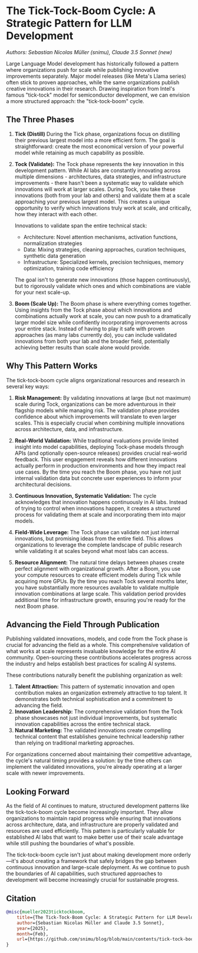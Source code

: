 # The Tick-Tock-Boom Cycle: A Strategic Pattern for LLM Development

*Authors: Sebastian Nicolas Müller (snimu), Claude 3.5 Sonnet (new)*

Large Language Model development has historically followed a pattern where organizations push for scale while publishing innovative improvements separately. Major model releases (like Meta's Llama series) often stick to proven approaches, while the same organizations publish creative innovations in their research. Drawing inspiration from Intel's famous "tick-tock" model for semiconductor development, we can envision a more structured approach: the "tick-tock-boom" cycle.

## The Three Phases

1. **Tick (Distill)**
During the Tick phase, organizations focus on distilling their previous largest model into a more efficient form. The goal is straightforward: create the most economical version of your powerful model while retaining as much capability as possible.

2. **Tock (Validate):**
The Tock phase represents the key innovation in this development pattern. While AI labs are constantly innovating across multiple dimensions - architectures, data strategies, and infrastructure improvements - there hasn't been a systematic way to validate which innovations will work at larger scales. During Tock, you take these innovations (both from your lab and others) and validate them at a scale approaching your previous largest model. This creates a unique opportunity to verify which innovations truly work at scale, and critically, how they interact with each other.

    Innovations to validate span the entire technical stack:

    - Architecture: Novel attention mechanisms, activation functions, normalization strategies
    - Data: Mixing strategies, cleaning approaches, curation techniques, synthetic data generation
    - Infrastructure: Specialized kernels, precision techniques, memory optimization, training code efficiency

    The goal isn't to generate new innovations (those happen continuously), but to rigorously validate which ones and which combinations are viable for your next scale-up.

3. **Boom (Scale Up):**
The Boom phase is where everything comes together. Using insights from the Tock phase about which innovations and combinations actually work at scale, you can now push to a dramatically larger model size while confidently incorporating improvements across your entire stack. Instead of having to play it safe with proven approaches (as many labs currently do), you can include validated innovations from both your lab and the broader field, potentially achieving better results than scale alone would provide.

## Why This Pattern Works

The tick-tock-boom cycle aligns organizational resources and research in several key ways:

1. **Risk Management:** By validating innovations at large (but not maximum) scale during Tock, organizations can be more adventurous in their flagship models while managing risk. The validation phase provides confidence about which improvements will translate to even larger scales. This is especially crucial when combining multiple innovations across architecture, data, and infrastructure.

2. **Real-World Validation:** While traditional evaluations provide limited insight into model capabilities, deploying Tock-phase models through APIs (and optionally open-source releases) provides crucial real-world feedback. This user engagement reveals how different innovations actually perform in production environments and how they impact real use cases. By the time you reach the Boom phase, you have not just internal validation data but concrete user experiences to inform your architectural decisions.

3. **Continuous Innovation, Systematic Validation:** The cycle acknowledges that innovation happens continuously in AI labs. Instead of trying to control when innovations happen, it creates a structured process for validating them at scale and incorporating them into major models.

4. **Field-Wide Leverage:** The Tock phase can validate not just internal innovations, but promising ideas from the entire field. This allows organizations to leverage the complete landscape of public research while validating it at scales beyond what most labs can access.

5. **Resource Alignment:** The natural time delays between phases create perfect alignment with organizational growth. After a Boom, you use your compute resources to create efficient models during Tick while acquiring more GPUs. By the time you reach Tock several months later, you have substantially more resources available to validate multiple innovation combinations at large scale. This validation period provides additional time for infrastructure growth, ensuring you're ready for the next Boom phase.

## Advancing the Field Through Publication

Publishing validated innovations, models, and code from the Tock phase is crucial for advancing the field as a whole. This comprehensive validation of what works at scale represents invaluable knowledge for the entire AI community. Open-sourcing these contributions accelerates progress across the industry and helps establish best practices for scaling AI systems.

These contributions naturally benefit the publishing organization as well:

1. **Talent Attraction:** This pattern of systematic innovation and open contribution makes an organization extremely attractive to top talent. It demonstrates both technical sophistication and a commitment to advancing the field.
2. **Innovation Leadership:** The comprehensive validation from the Tock phase showcases not just individual improvements, but systematic innovation capabilities across the entire technical stack.
3. **Natural Marketing:** The validated innovations create compelling technical content that establishes genuine technical leadership rather than relying on traditional marketing approaches.

For organizations concerned about maintaining their competitive advantage, the cycle's natural timing provides a solution: by the time others can implement the validated innovations, you're already operating at a larger scale with newer improvements.

## Looking Forward

As the field of AI continues to mature, structured development patterns like the tick-tock-boom cycle become increasingly important. They allow organizations to maintain rapid progress while ensuring that innovations across architecture, data, and infrastructure are properly validated and resources are used efficiently. This pattern is particularly valuable for established AI labs that want to make better use of their scale advantage while still pushing the boundaries of what's possible.

The tick-tock-boom cycle isn't just about making development more orderly—it's about creating a framework that safely bridges the gap between continuous innovation and large-scale deployment. As we continue to push the boundaries of AI capabilities, such structured approaches to development will become increasingly crucial for sustainable progress.

## Citation

```bibtex
@misc{mueller2023ticktockboom,
    title={The Tick-Tock-Boom Cycle: A Strategic Pattern for LLM Development},
    author={Sebastian Nicolas Müller and Claude 3.5 Sonnet},
    year={2025},
    month={Feb},
    url={https://github.com/snimu/blog/blob/main/contents/tick-tock-boom/article.md}
}
